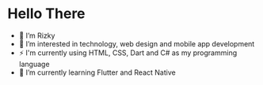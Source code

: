 <h1>Hello There</h1>

- 👋 I’m Rizky
- 👀 I’m interested in technology, web design and mobile app development 
- ⚡ I'm currently using HTML, CSS, Dart and C# as my programming language
- 🌱 I’m currently learning Flutter and React Native


<!---
zoeeyy21/zoeeyy21 is a ✨ special ✨ repository because its `README.md` (this file) appears on your GitHub profile.
You can click the Preview link to take a look at your changes.
--->
